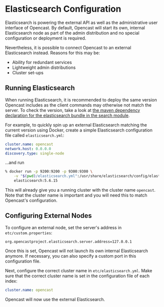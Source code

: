 Elasticsearch Configuration
===========================

Elasticsearch is powering the external API as well as the administrative user interface of Opencast. By default,
Opencast will start its own, internal Elasticsearch node as part of the admin distribution and no special configuration
or deployment is required.

Nevertheless, it is possible to connect Opencast to an external Elasticsearch instead. Reasons for this may be:

- Ability for redundant services
- Lightweight admin distributions
- Cluster set-ups


Running Elasticsearch
---------------------

When running Elasticsearch, it is recommended to deploy the same version Opencast includes as the client commands may
otherwise not match the server. To check the version, take a look at [the maven dependency declaration for the
elasticsearch bundle in the search module](https://github.com/opencast/opencast/blob/develop/modules/search/pom.xml).

For example, to quickly spin up an external Elasticsearch matching the current version using Docker, create a simple
Elasticsearch configuration file called `elasticsearch.yml`:

```yml
cluster.name: opencast
network.host: 0.0.0.0
discovery.type: single-node
```

…and run

```sh
% docker run -p 9200:9200 -p 9300:9300 \
    -v "$(pwd)/elasticsearch.yml":/usr/share/elasticsearch/config/elasticsearch.yml \
    elasticsearch:5.6.15
```

This will already give you a running cluster with the cluster name `opencast`. Note that the cluster name is important
and you will need this to match Opencast's configuration.


Configuring External Nodes
--------------------------

To configure an external node, set the server's address in `etc/custom.properties`:

```properties
org.opencastproject.elasticsearch.server.address=127.0.0.1
```

Once this is set, Opencast will not launch its own internal Elasticsearch anymore. If necessary, you can also specify a
custom port in this configuration file.

Next, configure the correct cluster name in `etc/elasticsearch.yml`. Make sure that the correct cluster name is set in
the configuration file of each index:

```yml
cluster.name: opencast
```

Opencast will now use the external Elasticsearch.
